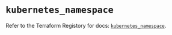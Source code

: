 # `kubernetes_namespace`

Refer to the Terraform Registory for docs: [`kubernetes_namespace`](https://registry.terraform.io/providers/hashicorp/kubernetes/2.25.1/docs/resources/namespace).
